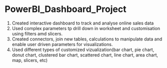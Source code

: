# PowerBI_Dashboard_Project
1. Created interactive dashboard to track and analyse online sales data
2. Used complex parameters tp drill down in worksheet and customisation using filters amd slicers.
3. Created connectors, join new tables, calculations to manipulate data and enable user driven parameters for visualizations.
4. Used different types of customized vizualization(bar chart, pie chart, donut chart, clustered bar chart, scattered chart, line chart, area chart, map, slicers, etc)
